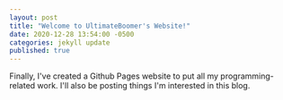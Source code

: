 ```yaml
---
layout: post
title: "Welcome to UltimateBoomer's Website!"
date: 2020-12-28 13:54:00 -0500
categories: jekyll update
published: true
---
```

Finally, I've created a Github Pages website to put all my programming-related work. I'll also be posting things I'm interested in this blog.
